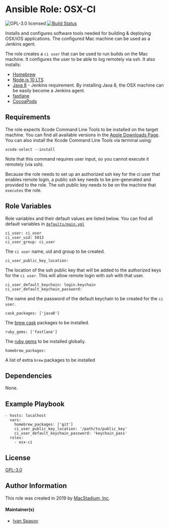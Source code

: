 # Ansible Role: OSX-CI

![GPL-3.0 licensed][badge-license]
[![Build Status](https://travis-ci.org/macstadium/ansible-role-osx-ci.svg?branch=master)](https://travis-ci.org/macstadium/ansible-role-osx-ci)

Installs and configures software tools needed for building & deploying OSX/iOS applications.
The configured Mac machine can be used as a Jenkins agent.

The role creates a `ci user` that can be used to run builds on the Mac machine. It configures the user to be able to log remotely via ssh.
It also installs:

* [Homebrew][homebrew]
* [Node.js 10 LTS][node10]
* [Java 8][java8] - Jenkins requirement. By installing Java 8, the OSX machine can be easily become a Jenkins agent.
* [fastlane][fastlane]
* [CocoaPods][cocoapods]

## Requirements

The role expects Xcode Command Line Tools to be installed on the target machine. You can find all available versions in the [Apple Downloads Page][apple-downloads].
You can also install the Xcode Command Line Tools via terminal using:

    xcode-select --install

Note that this command requires user input, so you cannot execute it remotely (via ssh).

Because the role needs to set up an authorized ssh key for the ci user that enables remote login, a public ssh key needs to be pre-generated and provided to the role.
The ssh public key needs to be on the machine that `executes` the role.

## Role Variables

Role variables and their default values are listed below.
You can find all default variables in [`defaults/main.yml`](defaults/main.yml)

    ci_user: ci_user
    ci_user_uid: 5013
    ci_user_group: ci_user

The `ci user` name, uid and group to be created.

    ci_user_public_key_location:

The location of the ssh public key that will be added to the authorized keys for the `ci user`. This will allow remote login with ssh with that user.

    ci_user_default_keychain: login.keychain
    ci_user_default_keychain_password:

The name and the password of the default keychain to be created for the `ci user`.

    cask_packages: ['java8']

The [brew cask][brew-cask] packages to be installed.

    ruby_gems: ['fastlane']

The [ruby gems][ruby-gems] to be installed globally.

    homebrew_packages:

A list of extra `brew` packages to be installed

## Dependencies

None.

## Example Playbook

    - hosts: localhost
      vars:
        homebrew_packages: ['git']
        ci_user_public_key_location: '/path/to/public_key'
        ci_user_default_keychain_password: 'keychain_pass'
      roles:
        - osx-ci

## License

[GPL-3.0][link-license]

## Author Information

This role was created in 2019 by [MacStadium, Inc][macstadium].

#### Maintainer(s)

- [Ivan Spasov](https://github.com/ispasov)

[macstadium]: https://www.macstadium.com/
[homebrew]: https://brew.sh/
[node10]: https://nodejs.org/en/blog/release/v10.13.0/
[java8]: https://www.oracle.com/technetwork/java/javase/overview/java8-2100321.html
[fastlane]: https://fastlane.tools/
[cocoapods]: https://cocoapods.org/
[brew-cask]: https://github.com/Homebrew/homebrew-cask
[ruby-gems]: https://rubygems.org/
[badge-license]: https://img.shields.io/badge/License-GPL3-green.svg
[link-license]: https://raw.githubusercontent.com/macstadium/ansible-role-osx-ci/master/LICENSE
[apple-downloads]: https://developer.apple.com/download/more/